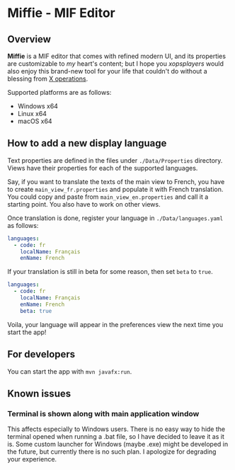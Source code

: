 # Miffie - MIF Editor

## Overview

**Miffie** is a MIF editor that comes with refined modern UI, and its properties are customizable to *my* heart's content; but I hope you *xopsplayers* would also enjoy this brand-new tool for your life that couldn't do without a blessing from [X operations](https://hp.vector.co.jp/authors/VA022962/xops/).

Supported platforms are as follows:

- Windows x64
- Linux x64
- macOS x64

## How to add a new display language

Text properties are defined in the files under `./Data/Properties` directory.
Views have their properties for each of the supported languages.

Say, if you want to translate the texts of the main view to French, you have to create `main_view_fr.properties` and populate it with French translation.
You could copy and paste from `main_view_en.properties` and call it a starting point.
You also have to work on other views.

Once translation is done, register your language in `./Data/languages.yaml` as follows:

```yaml
languages:
  - code: fr
    localName: Français
    enName: French
```

If your translation is still in beta for some reason, then set `beta` to `true`.

```yaml
languages:
  - code: fr
    localName: Français
    enName: French
    beta: true
```

Voila, your language will appear in the preferences view the next time you start the app!

## For developers

You can start the app with `mvn javafx:run`.

## Known issues

### Terminal is shown along with main application window

This affects especially to Windows users.
There is no easy way to hide the terminal opened when running a .bat file, so I have decided to leave it as it is.
Some custom launcher for Windows (maybe .exe) might be developed in the future, but currently there is no such plan.
I apologize for degrading your experience.


